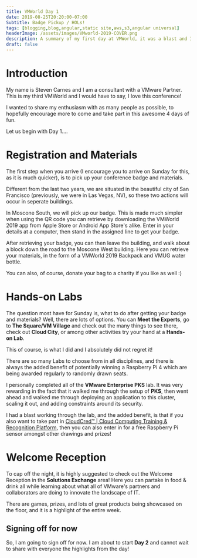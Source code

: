 ```yaml
---
title: VMWorld Day 1
date: 2019-08-25T20:20:00-07:00
Subtitle: Badge Pickup / HOLs!
tags: [blogging,blog,angular,static site,aws,s3,angular universal]
headerImage: /assets/images/VMworld-2019-COVER.png
description: A summary of my first day at VMWorld, it was a blast and I wanted to share that with each of you!
draft: false
---
```


# Introduction

My name is Steven Carnes and I am a consultant with a VMware Partner. This is my third VMWorld and I would have to say, I love this conference!

I wanted to share my enthusiasm with as many people as possible, to hopefully encourage more to come and take part in this awesome 4 days of fun.

Let us begin with Day 1....

# Registration and Materials

The first step when you arrive (I encourage you to arrive on Sunday for this, as it is much quicker), is to pick up your conference badge and materials.

Different from the last two years, we are situated in the beautiful city of San Francisco (previously, we were in Las Vegas, NV), so these two actions will occur in seperate buildings.

In Moscone South, we will pick up our badge. This is made much simpler when using the QR code you can retrieve by downloading the VMWorld 2019 app from Apple Store or Android App Store's alike. Enter in your details at a computer, then stand in the assigned line to get your badge.

After retrieving your badge, you can then leave the building, and walk about a block down the road to the Moscone West building. Here you can retrieve your materials, in the form of a VMWorld 2019 Backpack and VMUG water bottle. 

You can also, of course, donate your bag to a charity if you like as well :)

# Hands-on Labs

The question most have for Sunday is, what to do after getting your badge and materials? Well, there are lots of options. You can **Meet the Experts**, go to **The Square/VM Village** and check out the many things to see there, check out **Cloud City**, or among other activities try your hand at a **Hands-on Lab**. 

This of course, is what I did and I absolutely did not regret it! 

There are so many Labs to choose from in all disciplines, and there is always the added benefit of potentially winning a Raspberry Pi 4 which are being awarded regularly to randomly drawn seats. 

I personally completed all of the **VMware Enterprise PKS** lab. It was very rewarding in the fact that it walked me through the setup of **PKS**, then went ahead and walked me through deploying an application to this cluster, scaling it out, and adding constraints around its security.

I had a blast working through the lab, and the added benefit, is that if you also want to take part in [CloudCred™ \| Cloud Computing Training & Recognition Platform](https://www.cloudcredibility.com/), then you can also enter in for a free Raspberry Pi sensor amongst other drawings and prizes!

# Welcome Reception

To cap off the night, it is highly suggested to check out the Welcome Reception in the **Solutions Exchange** area! Here you can partake in food & drink all while learning about what all of VMware's partners and collaborators are doing to innovate the landscape of IT.

There are games, prizes, and lots of great products being showcased on the floor, and it is a highlight of the entire week.

## Signing off for now

So, I am going to sign off for now. I am about to start **Day 2** and cannot wait to share with everyone the highlights from the day!

